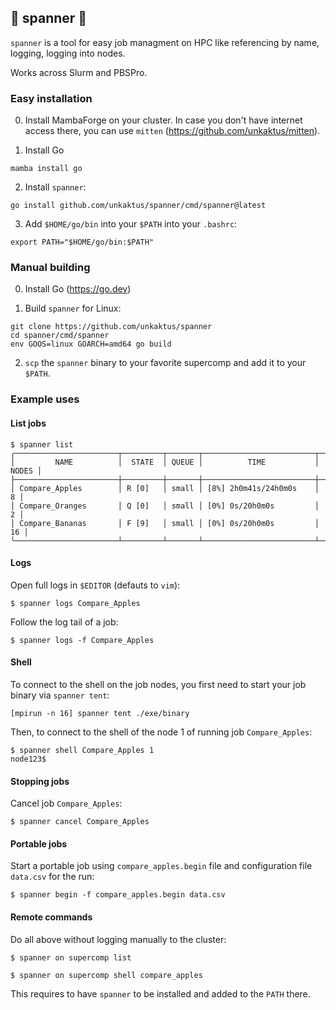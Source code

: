 ## 🔧 spanner 🔧

`spanner` is a tool for easy job managment on HPC like referencing by name, logging, logging into nodes.

Works across Slurm and PBSPro.

### Easy installation

0. Install MambaForge on your cluster. In case you don't
have internet access there, you can use `mitten` (https://github.com/unkaktus/mitten).

1. Install Go
```shell
mamba install go
```

2. Install `spanner`:
```shell
go install github.com/unkaktus/spanner/cmd/spanner@latest
```

3. Add `$HOME/go/bin` into your `$PATH` into your `.bashrc`:
```shell
export PATH="$HOME/go/bin:$PATH"
```

### Manual building

0. Install Go (https://go.dev)

1. Build `spanner` for Linux:
```shell
git clone https://github.com/unkaktus/spanner
cd spanner/cmd/spanner
env GOOS=linux GOARCH=amd64 go build
```
2. `scp` the `spanner` binary to your favorite supercomp and add it to your `$PATH`.


### Example uses

#### List jobs

```shell
$ spanner list
╭───────────────────────┬─────────┬───────┬─────────────────────────┬───────╮
│         NAME          │  STATE  │ QUEUE │          TIME           │ NODES │
├───────────────────────┼─────────┼───────┼─────────────────────────┼───────┤
│ Compare_Apples        │ R [0]   │ small │ [8%] 2h0m41s/24h0m0s    │     8 │
│ Compare_Oranges       │ Q [0]   │ small │ [0%] 0s/20h0m0s         │     2 │
│ Compare_Bananas       │ F [9]   │ small │ [0%] 0s/20h0m0s         │    16 │
╰───────────────────────┴─────────┴───────┴─────────────────────────┴───────╯
```

#### Logs

Open full logs in `$EDITOR` (defauts to `vim`):

```shell
$ spanner logs Compare_Apples
```

Follow the log tail of a job:

```shell
$ spanner logs -f Compare_Apples
```

#### Shell

To connect to the shell on the job nodes, you first need
to start your job binary via `spanner tent`:

```shell
[mpirun -n 16] spanner tent ./exe/binary
```

Then, to connect to the shell of the node 1 of running job `Compare_Apples`:

```shell
$ spanner shell Compare_Apples 1
node123$
```

#### Stopping jobs

Cancel job `Compare_Apples`:

```shell
$ spanner cancel Compare_Apples
```

#### Portable jobs

Start a portable job using `compare_apples.begin` file 
and configuration file `data.csv` for the run:

```shell
$ spanner begin -f compare_apples.begin data.csv
```


#### Remote commands

Do all above without logging manually to the cluster:

```shell
$ spanner on supercomp list
```

```shell
$ spanner on supercomp shell compare_apples
```

This requires to have `spanner` to be installed and
added to the `PATH` there.